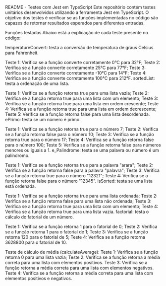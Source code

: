 README - Testes com Jest em TypeScript
Este repositório contém testes unitários desenvolvidos utilizando a ferramenta Jest em TypeScript. O objetivo dos testes é verificar se as funções implementadas no código são capazes de retornar resultados esperados para diferentes entradas.

Funções testadas
Abaixo está a explicação de cada teste presente no código:

temperatureConvert: testa a conversão de temperatura de graus Celsius para Fahrenheit.

Teste 1: Verifica se a função converte corretamente 0°C para 32°F;
Teste 2: Verifica se a função converte corretamente 25°C para 77°F;
Teste 3: Verifica se a função converte corretamente -10°C para 14°F;
Teste 4: Verifica se a função converte corretamente 100°C para 212°F.
sortedList: testa a ordenação de uma lista.

Teste 1: Verifica se a função retorna true para uma lista vazia;
Teste 2: Verifica se a função retorna true para uma lista com um elemento;
Teste 3: Verifica se a função retorna true para uma lista em ordem crescente;
Teste 4: Verifica se a função retorna true para uma lista em ordem decrescente;
Teste 5: Verifica se a função retorna false para uma lista desordenada.
ePrimo: testa se um número é primo.

Teste 1: Verifica se a função retorna true para o número 7;
Teste 2: Verifica se a função retorna false para o número 10;
Teste 3: Verifica se a função retorna true para o número 17;
Teste 4: Verifica se a função retorna false para o número 100;
Teste 5: Verifica se a função retorna false para números menores ou iguais a 1.
e_Palindrome: testa se uma palavra ou número é um palíndromo.

Teste 1: Verifica se a função retorna true para a palavra "arara";
Teste 2: Verifica se a função retorna false para a palavra "palavra";
Teste 3: Verifica se a função retorna true para o número "12321";
Teste 4: Verifica se a função retorna false para o número "12345".
isSorted: testa se uma lista está ordenada.

Teste 1: Verifica se a função retorna true para uma lista ordenada;
Teste 2: Verifica se a função retorna false para uma lista não ordenada;
Teste 3: Verifica se a função retorna true para uma lista com um elemento;
Teste 4: Verifica se a função retorna true para uma lista vazia.
factorial: testa o cálculo do fatorial de um número.

Teste 1: Verifica se a função retorna 1 para o fatorial de 0;
Teste 2: Verifica se a função retorna 1 para o fatorial de 1;
Teste 3: Verifica se a função retorna 120 para o fatorial de 5;
Teste 4: Verifica se a função retorna 3628800 para o fatorial de 10.

Teste de cálculo de média (calculateAverage):
Teste 1: Verifica se a função retorna 0 para uma lista vazia;
Teste 2: Verifica se a função retorna a média correta para uma lista com elementos positivos.
Teste 3: Verifica se a função retorna a média correta para uma lista com elementos negativos.
Teste 4: Verifica se a função retorna a média correta para uma lista com elementos positivos e negativos.